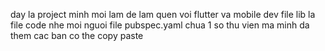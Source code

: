 day la project minh moi lam de lam quen voi flutter va mobile dev
file lib la file code nhe moi nguoi 
file pubspec.yaml chua 1 so thu vien ma minh da them cac ban co the copy paste
